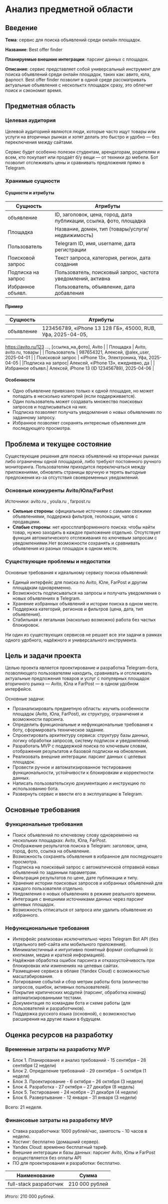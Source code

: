 # Анализ предметной области

## Введение

**Тема**: сервис для поиска объявлений среди онлaйн площадок.

**Название**: Best offer finder

**Планируемые внешние интеграции**: парсинг данных с площадок.

**Описание**: сервис представляет собой универсальный инструмент для поиска объявлений среди онлайн площадок, таких как: авито, юла, фарпост. Best offer finder позволит в одной среде рассматривать актуальные объявления с нескольктх площадок сразу, это облегчит поиск и сэкономит время.

## Предметная область

### Целевая аудитория

Целевой аудиторией являются люди, которые часто ищут товары или услуги на вторичных рынках и хотят делать это быстро и удобно — без переключения между сайтами.

Сервис будет особенно полезен студентам, арендаторам, родителям и всем, кто покупает или продаёт б/у вещи — от техники до мебели. Бот позволит отслеживать цены и сравнивать предложения прямо в Telegram.

### Хранимые сущности

#### Сущности и атрибуты

| Сущность         | Атрибуты                                                                  |
|------------------|---------------------------------------------------------------------------|
| объявление       |ID, заголовок, цена, город, дата публикации, ссылка, фото, площадка        |
| Площадка         | Название, домен, тип (товары/услуги/недвижимость)                         |
| Пользователь     | Telegram ID, имя, username, дата регистрации                              | 
| Поисковой запрос | Текст запроса, категория, регион, дата создания                           |
|Подписка на запрос| Пользователь, поисковый запрос, частота уведомлений, активна              |
| Избранное объявл.| Пользователь, объявление, дата добавления                                 |

#### Пример

| Сущность         | Атрибуты                                                                  |
|------------------|---------------------------------------------------------------------------|
| объявление       |123456789, «iPhone 13 128 ГБ», 45000, RUB, Уфа, 2025-04-05,
https://avito.ru/123
..., [ссылка_на_фото], Avito                                                                   |
| Площадка         | Avito, avito.ru, товары                                                   |
| Пользователь     | 987654321, Алексей, @alex_user, 2025-04-01                                | 
| Поисковой запрос | «iPhone 13», Электроника, Уфа, 2025-04-05                                 |
|Подписка на запрос| Алексей, «iPhone 13», ежедневно, да                                       |
| Избранное объявл.| Алексей, iPhone 13 (ID 123456789), 2025-04-06                             | 

#### Особенности

- Одно объявление привязано только к одной площадке, но может попадать в несколько категорий (если поддерживается).
- Один пользователь может создавать множество поисковых запросов и подписываться на них.
- Подписка позволяет получать уведомления о новых объявлениях по заданному запросу.
- Избранное позволяет сохранять интересные объявления для последующего просмотра.

## Проблема и текущее состояние

Существующие решения для поиска объявлений на вторичных рынках либо ограничены одной площадкой, либо требуют постоянного ручного мониторинга. Пользователям приходится переключаться между приложениями, обновлять страницы вручную и терять выгодные предложения из-за отсутствия своевременных уведомлений.

### Основные конкуренты Avito/Юла/FarPost

Источники: avito.ru , youla.ru , farpost.ru

- **Сильные стороны**:  официальные источники с самыми свежими объявлениями, поддержка фильтров, геолокации, чатов с продавцами.
- **Слабые стороны**: нет кроссплатформенного поиска: чтобы найти товар, нужно заходить в каждое приложение отдельно. Отсутствует функция автоматического отслеживания по ключевым запросам с уведомлениями.Нет возможности сохранять и сравнивать объявления из разных площадок в одном месте.

### Существующие проблемы и недостатки

Основные требования к идеальному сервису поиска объявлений:

- Единый интерфейс для поиска по Avito, Юле, FarPost и другим площадкам одновременно.
- Возможность подписываться на запросы и получать уведомления о новых объявлениях в Telegram.
- Хранение избранных объявлений и истории поиска в одном месте.
- Поддержка категорий, регионов и фильтров (цена, дата, тип объявления).
- Стабильная и легальная (насколько возможно) работа без частых блокировок.

Ни один из существующих сервисов не решает все эти задачи в рамках одного удобного, надёжного и универсального инструмента.

## Цель и задачи проекта

Целью проекта является проектирование и разработка Telegram-бота, позволяющего пользователям находить, сравнивать и отслеживать актуальные предложения товаров и услуг с популярных площадок вторичного рынка — Avito, Юла и FarPost — в одном удобном интерфейсе.

Основные задачи:

- Проанализировать предметную область: изучить особенности площадок (Avito, Юла, FarPost), их структуру, ограничения и возможности парсинга.
- Определить функциональные и нефункциональные требования к боту, сформировать техническое задание.
- Спроектировать архитектуру сервиса: структуру базы данных, логику обработки запросов, систему подписок и уведомлений.
- Разработать MVP с поддержкой поиска по ключевым словам, отображения результатов и базовой подписки на обновления.
- Реализовать внешние интеграции: парсинг данных с целевых площадок.
- Провести ручное и автоматизированное тестирование функциональности, устойчивости к блокировкам и корректности данных.
- Написать пользовательскую документацию и инструкцию по использованию бота.
- Развернуть сервис и ввести его в эксплуатацию в Telegram.

## Основные требования

### Функциональные требования

- Поиск объявлений по ключевому слову одновременно на нескольких площадках: Avito, Юла, FarPost.
- Отображение результатов поиска в Telegram: заголовок, цена, город, фото, ссылка на объявление.
- Возможность сохранять объявления в избранное для последующего просмотра.
- Подписка на поисковый запрос с автоматической отправкой новых объявлений по заданным параметрам.
- Фильтрация результатов по цене, дате публикации и типу.
- Хранение истории поисковых запросов и избранных объявлений для каждого пользователя отдельно.
- Уведомления о новых объявлениях в режиме реального времени.
- Интеграция с внешними источниками данных через парсинг целевых площадок.
- Возможность отписаться от запроса или удалить объявление из избранного.

### Нефункциональные требования

- Интерфейс реализован исключительно через Telegram Bot API (без отдельного веб-сайта или мобильного приложения).
- Минималистичный и интуитивно понятный формат сообщений (с кнопками, медиа и краткой информацией).
- Надёжная обработка ошибок парсинга и отказоустойчивость при блокировках или изменениях на целевых сайтах.
- Размещение сервиса в облаке (Yandex Cloud) с возможностью масштабирования.
- Логирование событий и сбор метрик работы бота (количество запросов, ошибок, активных пользователей).
- Покрытие критических модулей (парсинг, обработка команд) автоматизированными тестами.
- Документация по командам бота и схеме работы (для пользователей и разработчиков).
- Поддержка русского языка (основной), с возможностью расширения на другие языки в будущем.

## Оценка ресурсов на разработку

### Временные затраты на разработку MVP

- Блок 1. Планирование и анализ требований - 15 сентября – 28 сентября (2 недели)
- Блок 2. Определение требований - 29 сентября – 5 октября (1 неделя)
- Блок 3. Проектирование - 6 октября – 26 октября (3 недели)
- Блок 4. Разработка - 27 октября – 27 декабря (8 недель)
- Блок 5. Тестирование - 24 ноября – 21 декабря (4 недели)
- Блок 6. Развертывание - 12 января – 31 января (3 недели)

Всего: 21 неделя.

### Финансовые затраты на разработку MVP

- Ставка разработчика: 1000 рублей/час, занятость - 10 часов в неделю.
- Хостинг: бесплатно (домашний сервер).
- Yandex Cloud: временно бесплатный тариф.
- Внешние интеграции и базы данных: парсинг Avito, Юлы и FarPost осуществляется без оплаты API
- ПО для проектирования и разработки: бесплатно.

| Наименование           | Сумма          |
|------------------------|----------------|
| full-stack разработчик | 210 000 рублей |

Итого: 210 000 рублей.
